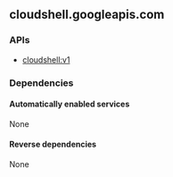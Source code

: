 ## cloudshell.googleapis.com

### APIs

* [ cloudshell:v1 ]( https://cloudshell.googleapis.com/$discovery/rest?version=v1 )

### Dependencies

#### Automatically enabled services

None

#### Reverse dependencies

None
